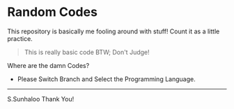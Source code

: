 # Random Codes

This repository is basically me fooling around with stuff! Count it as a little practice.

>This is really basic code BTW; Don't Judge!

Where are the damn Codes?

- Please Switch Branch and Select the Programming Language.

---

S.Sunhaloo
Thank You!
